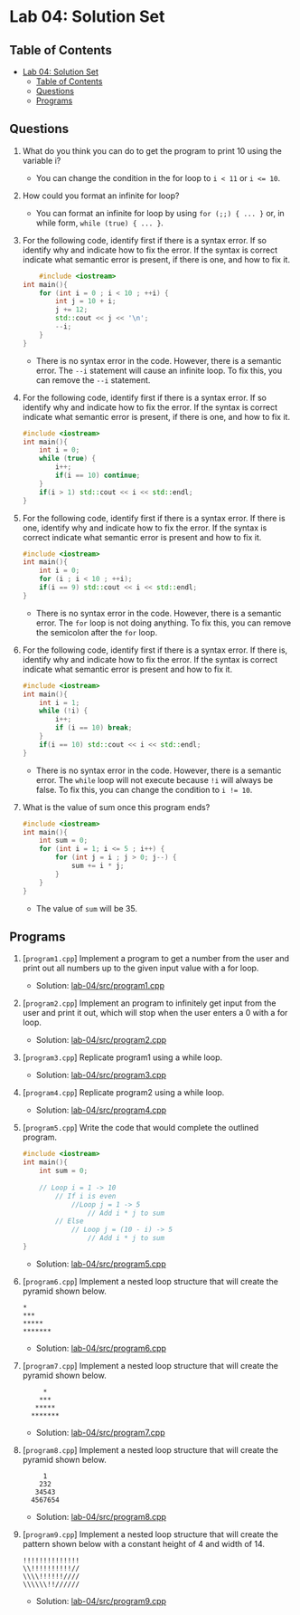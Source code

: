 # Lab 04: Solution Set

## Table of Contents

- [Lab 04: Solution Set](#lab-04-solution-set)
  - [Table of Contents](#table-of-contents)
  - [Questions](#questions)
  - [Programs](#programs)

## Questions

1. What do you think you can do to get the program to print 10 using the variable i?

    - You can change the condition in the for loop to `i < 11` or `i <= 10`.

2. How could you format an infinite for loop?

    - You can format an infinite for loop by using `for (;;) { ... }` or, in while form, `while (true) { ... }`.

3. For the following code, identify first if there is a syntax error. If so identify why and indicate how to fix the error. If the syntax is correct indicate what semantic error is present, if there is one, and how to fix it.

    ```cpp
        #include <iostream>
    int main(){
        for (int i = 0 ; i < 10 ; ++i) {
            int j = 10 + i;
            j += 12;
            std::cout << j << '\n';
            --i;
        }
    }
    ```

    - There is no syntax error in the code. However, there is a semantic error. The `--i` statement will cause an infinite loop. To fix this, you can remove the `--i` statement.

4. For the following code, identify first if there is a syntax error. If so identify why and indicate how to fix the error. If the syntax is correct indicate what semantic error is present, if there is one, and how to fix it.

    ```cpp
    #include <iostream>
    int main(){
        int i = 0;
        while (true) {
            i++;
            if(i == 10) continue;
        }
        if(i > 1) std::cout << i << std::endl;
    }
    ```

5. For the following code, identify first if there is a syntax error. If there is one, identify why and indicate how to fix the error. If the syntax is correct indicate what semantic error is present and how to fix it.

    ```cpp
    #include <iostream>
    int main(){
        int i = 0;
        for (i ; i < 10 ; ++i);
        if(i == 9) std::cout << i << std::endl;
    }
    ```

    - There is no syntax error in the code. However, there is a semantic error. The `for` loop is not doing anything. To fix this, you can remove the semicolon after the `for` loop.

6. For the following code, identify first if there is a syntax error. If there is, identify why and indicate how to fix the error. If the syntax is correct indicate what semantic error is present and how to fix it.

    ```cpp
    #include <iostream>
    int main(){
        int i = 1;
        while (!i) {
            i++;
            if (i == 10) break;
        }
        if(i == 10) std::cout << i << std::endl;
    }
    ```

    - There is no syntax error in the code. However, there is a semantic error. The `while` loop will not execute because `!i` will always be false. To fix this, you can change the condition to `i != 10`.

7. What is the value of sum once this program ends?

    ```cpp
    #include <iostream>
    int main(){
        int sum = 0;
        for (int i = 1; i <= 5 ; i++) {
            for (int j = i ; j > 0; j--) {
                sum += i * j;
            }
        }
    }
    ```

    - The value of `sum` will be 35.

## Programs

1. [`program1.cpp`] Implement a program to get a number from the user and print out all numbers up to the given input value with a for loop.

    - Solution: [lab-04/src/program1.cpp](src/program1.cpp)

2. [`program2.cpp`] Implement an program to infinitely get input from the user and print it out, which will stop when the user enters a 0 with a for loop.

    - Solution: [lab-04/src/program2.cpp](src/program2.cpp)

3. [`program3.cpp`] Replicate program1 using a while loop.

    - Solution: [lab-04/src/program3.cpp](src/program3.cpp)

4. [`program4.cpp`] Replicate program2 using a while loop.

    - Solution: [lab-04/src/program4.cpp](src/program4.cpp)

5. [`program5.cpp`] Write the code that would complete the outlined program.

    ```cpp
    #include <iostream>
    int main(){
        int sum = 0;
        
        // Loop i = 1 -> 10
            // If i is even
                //Loop j = 1 -> 5
                    // Add i * j to sum
            // Else
                // Loop j = (10 - i) -> 5
                    // Add i * j to sum
    }
    ```

    - Solution: [lab-04/src/program5.cpp](src/program5.cpp)

6. [`program6.cpp`] Implement a nested loop structure that will create the pyramid shown below.

    ```plaintext
    *
    ***
    *****
    *******
    ```

    - Solution: [lab-04/src/program6.cpp](src/program6.cpp)

7. [`program7.cpp`] Implement a nested loop structure that will create the pyramid shown below.

    ```plaintext
         *
        ***
       *****
      *******
    ```

    - Solution: [lab-04/src/program7.cpp](src/program7.cpp)

8. [`program8.cpp`] Implement a nested loop structure that will create the pyramid shown below.

    ```plaintext
         1
        232
       34543
      4567654
    ```

    - Solution: [lab-04/src/program8.cpp](src/program8.cpp)

9. [`program9.cpp`] Implement a nested loop structure that will create the pattern shown below with a constant height of 4 and width of 14.

    ```plaintext
    !!!!!!!!!!!!!!
    \\!!!!!!!!!!//
    \\\\!!!!!!////
    \\\\\\!!//////
    ```

    - Solution: [lab-04/src/program9.cpp](src/program9.cpp)
